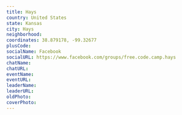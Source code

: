 ```yaml
---
title: Hays
country: United States
state: Kansas
city: Hays
neighborhood: 
coordinates: 38.879178, -99.32677
plusCode:
socialName: Facebook
socialURL: https://www.facebook.com/groups/free.code.camp.hays
chatName:
chatURL:
eventName:
eventURL:
leaderName:
leaderURL:
oldPhoto: 
coverPhoto:
---
```

